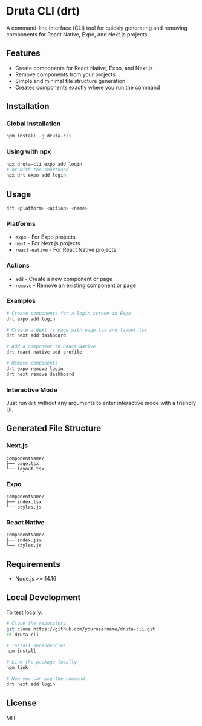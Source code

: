 # Druta CLI (drt)

A command-line interface (CLI) tool for quickly generating and removing components for React Native, Expo, and Next.js projects.

## Features

- Create components for React Native, Expo, and Next.js
- Remove components from your projects
- Simple and minimal file structure generation
- Creates components exactly where you run the command

## Installation

### Global Installation

```bash
npm install -g druta-cli
```

### Using with npx

```bash
npx druta-cli expo add login
# or with the shorthand
npx drt expo add login
```

## Usage

```bash
drt <platform> <action> <name>
```

### Platforms

- `expo` - For Expo projects
- `next` - For Next.js projects
- `react-native` - For React Native projects

### Actions

- `add` - Create a new component or page
- `remove` - Remove an existing component or page

### Examples

```bash
# Create components for a login screen in Expo
drt expo add login

# Create a Next.js page with page.tsx and layout.tsx
drt next add dashboard

# Add a component to React Native
drt react-native add profile

# Remove components
drt expo remove login
drt next remove dashboard
```

### Interactive Mode

Just run `drt` without any arguments to enter interactive mode with a friendly UI.

## Generated File Structure

### Next.js

```
componentName/
├── page.tsx
└── layout.tsx
```

### Expo

```
componentName/
├── index.tsx
└── styles.js
```

### React Native

```
componentName/
├── index.jsx
└── styles.js
```

## Requirements

- Node.js >= 14.16

## Local Development

To test locally:

```bash
# Clone the repository
git clone https://github.com/yourusername/druta-cli.git
cd druta-cli

# Install dependencies
npm install

# Link the package locally
npm link

# Now you can use the command
drt next add login
```

## License

MIT
